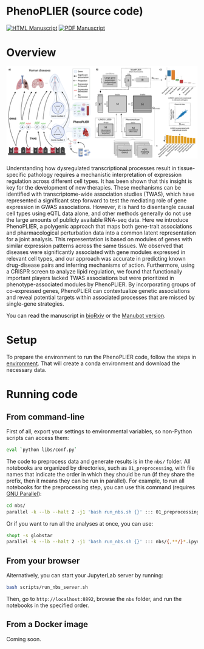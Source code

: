 # PhenoPLIER (source code)

<!--
Unit tests are disabled for now
[![Code tests](https://github.com/greenelab/phenoplier/workflows/tests/badge.svg)](https://github.com/greenelab/phenoplier/actions/workflows/pytest.yaml)
-->
[![HTML Manuscript](https://img.shields.io/badge/manuscript-HTML-blue.svg)](https://greenelab.github.io/phenoplier_manuscript/)
[![PDF Manuscript](https://img.shields.io/badge/manuscript-PDF-blue.svg)](https://greenelab.github.io/phenoplier_manuscript/manuscript.pdf)

# Overview

![](images/phenoplier_overview.png)

Understanding how dysregulated transcriptional processes result in
tissue-specific pathology requires a mechanistic interpretation of expression
regulation across different cell types. It has been shown that this insight is
key for the development of new therapies. These mechanisms can be identified
with transcriptome-wide association studies (TWAS), which have represented a
significant step forward to test the mediating role of gene expression in GWAS
associations. However, it is hard to disentangle causal cell types using eQTL
data alone, and other methods generally do not use the large amounts of
publicly available RNA-seq data. Here we introduce PhenoPLIER, a polygenic
approach that maps both gene-trait associations and pharmacological
perturbation data into a common latent representation for a joint analysis.
This representation is based on modules of genes with similar expression
patterns across the same tissues. We observed that diseases were significantly
associated with gene modules expressed in relevant cell types, and our approach
was accurate in predicting known drug-disease pairs and inferring mechanisms of
action. Furthermore, using a CRISPR screen to analyze lipid regulation, we
found that functionally important players lacked TWAS associations but were
prioritized in phenotype-associated modules by PhenoPLIER. By incorporating
groups of co-expressed genes, PhenoPLIER can contextualize genetic associations
and reveal potential targets within associated processes that are missed by
single-gene strategies.


You can read the manuscript in
[bioRxiv](https://doi.org/10.1101/2021.07.05.450786) or the [Manubot
version](https://greenelab.github.io/phenoplier_manuscript/).


# Setup

To prepare the environment to run the PhenoPLIER code, follow the steps in
[environment](environment/). That will create a conda environment and download
the necessary data.

# Running code

## From command-line

First of all, export your settings to environmental variables, so non-Python scripts
can access them:
```bash
eval `python libs/conf.py`
```

The code to preprocess data and generate results is in the `nbs/` folder. All
notebooks are organized by directories, such as `01_preprocessing`, with file
names that indicate the order in which they should be run (if they share the prefix, then it
means they can be run in parallel). For example, to run
all notebooks for the preprocessing step, you can use this command (requires
[GNU Parallel](https://www.gnu.org/software/parallel/)):

```bash
cd nbs/
parallel -k --lb --halt 2 -j1 'bash run_nbs.sh {}' ::: 01_preprocessing/*.ipynb
```

Or if you want to run all the analyses at once, you can use:

```bash
shopt -s globstar
parallel -k --lb --halt 2 -j1 'bash run_nbs.sh {}' ::: nbs/{,**/}*.ipynb
```

## From your browser

Alternatively, you can start your JupyterLab server by running:

```bash
bash scripts/run_nbs_server.sh
```

Then, go to `http://localhost:8892`, browse the `nbs` folder, and run the
notebooks in the specified order.

## From a Docker image

Coming soon.


